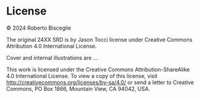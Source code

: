 # License

© 2024 Roberto Bisceglie

The original 24XX SRD is by Jason Tocci license under Creative Commons Attribution 4.0 International License.

Cover and internal illustrations are ...

This work is licensed under the Creative Commons Attribution-ShareAlike 4.0 International License. To view a copy of this license, visit http://creativecommons.org/licenses/by-sa/4.0/ or send a letter to Creative Commons, PO Box 1866, Mountain View, CA 94042, USA.
